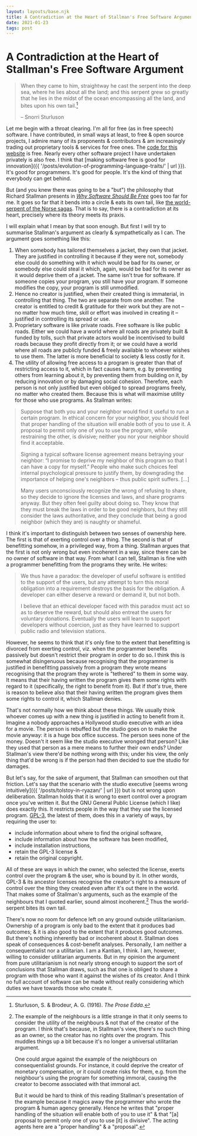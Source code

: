 ```yaml
---
layout: layouts/base.njk
title: A Contradiction at the Heart of Stallman's Free Software Argument
date: 2021-01-23
tags: post
---
```


# A Contradiction at the Heart of Stallman's Free Software Argument

> When they came to him, straightway he cast the serpent into the deep sea, where he lies about all the land; and this serpent grew so greatly that he lies in the midst of the ocean encompassing all the land, and bites upon his own tail.[^1]
>
> – Snorri Sturluson

Let me begin with a throat clearing. I'm all for free (as in free speech) software. I have contributed, in small ways at least, to free & open source projects, I admire many of its proponents & contributors & am increasingly trading out proprietary tools & services for free ones. The [code for this website](https://github.com/erwald/blog) is free. Nearly every other software project I have undertaken privately is also free. I think that [making software free is good for innovation]({{ '/posts/evolution-of-programming-language-traits/' | url }}). It's good for programmers. It's good for people. It's the kind of thing that everybody can get behind.

But (and you knew there was going to be a "but") the philosophy that Richard Stallman presents in _[Why Software Should Be Free](https://www.gnu.org/philosophy/shouldbefree.en.html)_ goes too far for me. It goes so far that it bends into a circle & eats its own tail, like [the world-serpent of the Norse sagas](https://en.wikipedia.org/wiki/J%C3%B6rmungandr). That is to say, there is a contradiction at its heart, precisely where its theory meets its praxis.

I will explain what I mean by that soon enough. But first I will try to summarise Stallman's argument as clearly & sympathetically as I can. The argument goes something like this:

1. When somebody has tailored themselves a jacket, they own that jacket. They are justified in controlling it because if they were not, somebody else could do something with it which would be bad for its owner, or somebody else could steal it which, again, would be bad for its owner as it would deprive them of a jacket. The same isn't true for software. If someone copies your program, you still have your program. If someone modifies the copy, your program is still unmodified.
2. Hence no creator is justified, when their created thing is immaterial, in controlling that thing. The two are separate from one another. The creator is entitled to credit & gratitude for their work but they are not – no matter how much time, skill or effort was involved in creating it – justified in controlling its spread or use.
3. Proprietary software is like private roads. Free software is like public roads. Either we could have a world where all roads are privately built & funded by tolls, such that private actors would be incentivised to build roads because they profit directly from it; or we could have a world where all roads are publicly funded & freely available to whoever wishes to use them. The latter is more beneficial to society & less costly for it.
4. The utility of allowing free access to a program is greater than that of restricting access to it, which in fact causes harm, e.g. by preventing others from learning about it, by preventing them from building on it, by reducing innovation or by damaging social cohesion. Therefore, each person is not only justified but even obliged to spread programs freely, no matter who created them. Because this is what will maximise utility for those who use programs. As Stallman writes:

> Suppose that both you and your neighbor would find it useful to run a certain program. In ethical concern for your neighbor, you should feel that proper handling of the situation will enable both of you to use it. A proposal to permit only one of you to use the program, while restraining the other, is divisive; neither you nor your neighbor should find it acceptable.
>
> Signing a typical software license agreement means betraying your neighbor: “I promise to deprive my neighbor of this program so that I can have a copy for myself.” People who make such choices feel internal psychological pressure to justify them, by downgrading the importance of helping one's neighbors – thus public spirit suffers. [...]
>
> Many users unconsciously recognize the wrong of refusing to share, so they decide to ignore the licenses and laws, and share programs anyway. But they often feel guilty about doing so. They know that they must break the laws in order to be good neighbors, but they still consider the laws authoritative, and they conclude that being a good neighbor (which they are) is naughty or shameful.

I think it's important to distinguish between two senses of ownership here. The first is that of exerting control over a thing. The second is that of benefitting somehow, in a privileged way, from a thing. Stallman argues that the first is not only wrong but even incoherent in a way, since there can be no owner of software in that way. From what I can tell, Stallman is fine with a programmer benefitting from the programs they write. He writes:

> We thus have a paradox: the developer of useful software is entitled to the support of the users, but any attempt to turn this moral obligation into a requirement destroys the basis for the obligation. A developer can either deserve a reward or demand it, but not both.
>
> I believe that an ethical developer faced with this paradox must act so as to deserve the reward, but should also entreat the users for voluntary donations. Eventually the users will learn to support developers without coercion, just as they have learned to support public radio and television stations.

However, he seems to think that it's only fine to the extent that benefitting is divorced from exerting control, viz. when the programmer benefits passively but doesn't restrict their program in order to do so. I think this is somewhat disingenuous because recognising that the programmer is justified in benefitting passively from a program they wrote means recognising that the program they wrote is "tethered" to them in some way. It means that their having written the program gives them some rights with regard to it (specifically, the right to benefit from it). But if _that's_ true, there is reason to believe also that their having written the program gives them some rights to control it, which Stallman denies.

That's not normally how we think about these things. We usually think whoever comes up with a new thing _is_ justified in acting to benefit from it. Imagine a nobody approaches a Hollywood studio executive with an idea for a movie. The person is rebuffed but the studio goes on to make the movie anyway: it is a huge box office success. The person sees none of the money. Doesn't it seem like the studio executive wronged that person? Like they used that person as a mere means to further their own ends? Under Stallman's view there'd be nothing wrong with this; under his view, the only thing that'd be wrong is if the person had then decided to sue the studio for damages.

But let's say, for the sake of argument, that Stallman can smoothen out that friction. Let's say that the scenario with the studio executive [seems wrong intuitively]({{ '/posts/tolstoy-in-ryazan/' | url }}) but is not wrong upon deliberation. Stallman holds that it is wrong to exert control over a program once you've written it. But the GNU General Public License (which I like) does exactly this. It restricts people in the way that they use the licensed program. [GPL-3](https://www.gnu.org/licenses/gpl-3.0.html), the latest of them, does this in a variety of ways, by requiring the user to:

- include information about where to find the original software,
- include information about how the software has been modified,
- include installation instructions,
- retain the GPL-3 license &
- retain the original copyright.

All of these are ways in which the owner, who selected the license, exerts control over the program & the user, who is bound by it. In other words, GPL-3 & its ancestor licenses recognise the creator's right to a measure of control over the thing they created even after it's out there in the world. That makes some of Stallman's arguments, such as the example of the neighbours that I quoted earlier, sound almost incoherent.[^2] Thus the world-serpent bites its own tail.

There's now no room for defence left on any ground outside utilitarianism. Ownership of a program is only bad to the extent that it produces bad outcomes; & it is also good to the extent that it produces good outcomes. But there's nothing inherently bad or incoherent about it. Stallman does speak of consequences & cost-benefit analyses. Personally, I am neither a consequentialist nor a utilitarian. I am a Kantian, I think. I am, however, willing to consider utilitarian arguments. But in my opinion the argument from pure utilitarianism is not nearly strong enough to support the sort of conclusions that Stallman draws, such as that one is obliged to share a program with those who want it against the wishes of its creator. And I think no full account of software can be made without really considering which duties we have towards those who create it.

[^1]: Sturluson, S. & Brodeur, A. G. (1916). _The Prose Edda_.
[^2]:
    The example of the neighbours is a little strange in that it only seems to consider the utility of the neighbours & not that of the creator of the program. I think that's because, in Stallman's view, there's no such thing as an owner, so the creator has no rights over the program. This muddles things up a bit because it's no longer a universal utilitarian argument.

    One could argue against the example of the neighbours on consequentialist grounds. For instance, it could deprive the creator of monetary compensation, or it could create risks for them, e.g. from the neighbour's using the program for something immoral, causing the creator to become associated with that immoral act.

    But it would be hard to think of this reading Stallman's presentation of the example because it magics away the programmer who wrote the program & human agency generally. Hence he writes that "proper handling of the situation will enable both of you to use it" & that "[a] proposal to permit only one of you to use [it] is divisive". The acting agents here are a "proper handling" & a "proposal".
